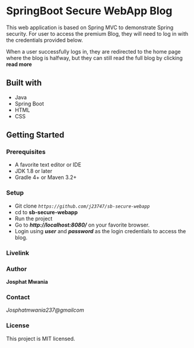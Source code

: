 
# SpringBoot Secure WebApp Blog
This web application is based on Spring MVC to demonstrate Spring security. For user to access the premium Blog, they will need to log in with the 
credentials provided below.

When a user successfully logs in, they are redirected to the home page where the blog is halfway, but they can still read the full blog by clicking **read more** 


## Built with
- Java
- Spring Boot
- HTML
- CSS

## Getting Started


### Prerequisites
- A favorite text editor or IDE
- JDK 1.8 or later
- Gradle 4+ or Maven 3.2+

### Setup
- Git clone  _`https://github.com/j23747/sb-secure-webapp`_
- cd to **sb-secure-webapp**
- Run the project
- Go to _**http://localhost:8080/**_ on your favorite browser.
- Login using _**user**_ and _**password**_ as the login credentials to access the blog.

### Livelink


### Author 

**Josphat Mwania**

### Contact

_Josphatmwania237@gmailcom_

### License
This project is MIT licensed.

